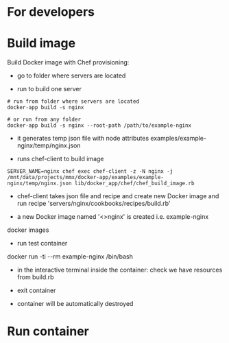 # For developers


# Build image


Build Docker image with Chef provisioning:

* go to folder where servers are located

* run to build one server

```
# run from folder where servers are located 
docker-app build -s nginx

# or run from any folder
docker-app build -s nginx --root-path /path/to/example-nginx

```


* it generates temp json file with node attributes
examples/example-nginx/temp/nginx.json

* runs chef-client to build image

```
SERVER_NAME=nginx chef exec chef-client -z -N nginx -j /mnt/data/projects/mmx/docker-app/examples/example-nginx/temp/nginx.json lib/docker_app/chef/chef_build_image.rb 
```

* chef-client takes json file and recipe and create new Docker image and run recipe 'servers/nginx/cookbooks/recipes/build.rb'

* a new Docker image named '<<prefix>>nginx' is created
i.e. example-nginx

docker images 


* run test container

docker run -ti --rm example-nginx /bin/bash

* in the interactive terminal inside the container:
check we have resources from build.rb

* exit container

* container will be automatically destroyed



# Run container

